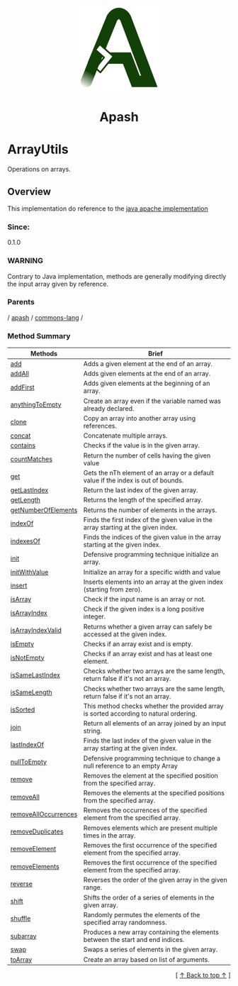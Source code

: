 
<div align='center' id='apash-top'>
  <a href='https://github.com/hastec-fr/apash'>
    <img alt='apash-logo' src='../../../../../assets/apash-logo.svg'/>
  </a>

  # Apash
</div>

# ArrayUtils

Operations on arrays.

## Overview

This implementation do reference to the [java apache implementation](https://commons.apache.org/proper/commons-lang/javadocs/api-release/index.html)

### Since:
0.1.0

### WARNING
Contrary to Java implementation, methods are generally modifying directly the input array given by reference.

### Parents
<!-- apash.parentBegin -->
[](../../../.md) / [apash](../../apash.md) / [commons-lang](../commons-lang.md) / 
<!-- apash.parentEnd -->


### Method Summary
<!-- apash.summaryTableBegin -->
| Methods                  | Brief                                 |
|--------------------------|---------------------------------------|
|[add](ArrayUtils/add.md)|Adds a given element at the end of an array.|
|[addAll](ArrayUtils/addAll.md)|Adds given elements at the end of an array.|
|[addFirst](ArrayUtils/addFirst.md)|Adds given elements at the beginning of an array.|
|[anythingToEmpty](ArrayUtils/anythingToEmpty.md)|Create an array even if the variable named was already declared.|
|[clone](ArrayUtils/clone.md)|Copy an array into another array using references.|
|[concat](ArrayUtils/concat.md)|Concatenate multiple arrays.|
|[contains](ArrayUtils/contains.md)|Checks if the value is in the given array.|
|[countMatches](ArrayUtils/countMatches.md)|Return the number of cells having the given value|
|[get](ArrayUtils/get.md)|Gets the nTh element of an array or a default value if the index is out of bounds.|
|[getLastIndex](ArrayUtils/getLastIndex.md)|Return the last index of the given array.|
|[getLength](ArrayUtils/getLength.md)|Returns the length of the specified array.|
|[getNumberOfElements](ArrayUtils/getNumberOfElements.md)|Returns the number of elements in the arrays.|
|[indexOf](ArrayUtils/indexOf.md)|Finds the first index of the given value in the array starting at the given index.|
|[indexesOf](ArrayUtils/indexesOf.md)|Finds the indices of the given value in the array starting at the given index.|
|[init](ArrayUtils/init.md)|Defensive programming technique initialize an array.|
|[initWithValue](ArrayUtils/initWithValue.md)|Initialize an array for a specific width and value|
|[insert](ArrayUtils/insert.md)|Inserts elements into an array at the given index (starting from zero).|
|[isArray](ArrayUtils/isArray.md)|Check if the input name is an array or not.|
|[isArrayIndex](ArrayUtils/isArrayIndex.md)|Check if the given index is a long positive integer.|
|[isArrayIndexValid](ArrayUtils/isArrayIndexValid.md)|Returns whether a given array can safely be accessed at the given index.|
|[isEmpty](ArrayUtils/isEmpty.md)|Checks if an array exist and is empty.|
|[isNotEmpty](ArrayUtils/isNotEmpty.md)|Checks if an array exist and has at least one element.|
|[isSameLastIndex](ArrayUtils/isSameLastIndex.md)|Checks whether two arrays are the same length, return false if it's not an array.|
|[isSameLength](ArrayUtils/isSameLength.md)|Checks whether two arrays are the same length, return false if it's not an array.|
|[isSorted](ArrayUtils/isSorted.md)|This method checks whether the provided array is sorted according to natural ordering.|
|[join](ArrayUtils/join.md)|Return all elements of an array joined by an input string.|
|[lastIndexOf](ArrayUtils/lastIndexOf.md)|Finds the last index of the given value in the array starting at the given index.|
|[nullToEmpty](ArrayUtils/nullToEmpty.md)|Defensive programming technique to change a null reference to an empty Array|
|[remove](ArrayUtils/remove.md)|Removes the element at the specified position from the specified array.|
|[removeAll](ArrayUtils/removeAll.md)|Removes the elements at the specified positions from the specified array.|
|[removeAllOccurrences](ArrayUtils/removeAllOccurrences.md)|Removes the occurrences of the specified element from the specified array.|
|[removeDuplicates](ArrayUtils/removeDuplicates.md)|Removes elements which are present multiple times in the array.|
|[removeElement](ArrayUtils/removeElement.md)|Removes the first occurrence of the specified element from the specified array.|
|[removeElements](ArrayUtils/removeElements.md)|Removes the first occurrence of the specified element from the specified array.|
|[reverse](ArrayUtils/reverse.md)|Reverses the order of the given array in the given range.|
|[shift](ArrayUtils/shift.md)|Shifts the order of a series of elements in the given array.|
|[shuffle](ArrayUtils/shuffle.md)|Randomly permutes the elements of the specified array randomness.|
|[subarray](ArrayUtils/subarray.md)|Produces a new array containing the elements between the start and end indices.|
|[swap](ArrayUtils/swap.md)|Swaps a series of elements in the given array.|
|[toArray](ArrayUtils/toArray.md)|Create an array based on list of arguments.|
<!-- apash.summaryTableEnd -->



  <div align='right'>[ <a href='#apash-top'>↑ Back to top ↑</a> ]</div>

